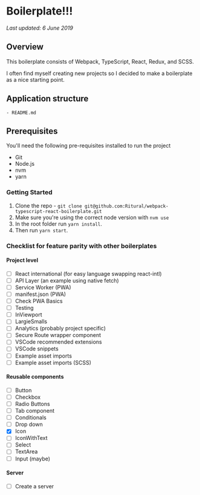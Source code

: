 # Boilerplate!!!

_Last updated: 6 June 2019_

## Overview

This boilerplate consists of Webpack, TypeScript, React, Redux, and SCSS.

I often find myself creating new projects so I decided to make a boilerplate as a nice starting point.

## Application structure

```
- README.md
```

## Prerequisites

You'll need the following pre-requisites installed to run the project

- Git
- Node.js
- nvm
- yarn

### Getting Started

1. Clone the repo - `git clone git@github.com:Ritural/webpack-typescript-react-boilerplate.git`
1. Make sure you're using the correct node version with `nvm use`
1. In the root folder run `yarn install`.
1. Then run `yarn start`.

### Checklist for feature parity with other boilerplates

#### Project level

- [ ] React international (for easy language swapping react-intl)
- [ ] API Layer (an example using native fetch)
- [ ] Service Worker (PWA)
- [ ] manifest.json (PWA)
- [ ] Check PWA Basics
- [ ] Testing
- [ ] InViewport
- [ ] LargieSmalls
- [ ] Analytics (probably project specific)
- [ ] Secure Route wrapper component
- [ ] VSCode recommended extensions
- [ ] VSCode snippets
- [ ] Example asset imports
- [ ] Example asset imports (SCSS)

#### Reusable components

- [ ] Button
- [ ] Checkbox
- [ ] Radio Buttons
- [ ] Tab component
- [ ] Conditionals
- [ ] Drop down
- [x] Icon
- [ ] IconWithText
- [ ] Select
- [ ] TextArea
- [ ] Input (maybe)

#### Server

- [ ] Create a server
